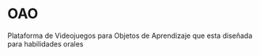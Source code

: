 # OAO
Plataforma de Videojuegos para Objetos de Aprendizaje que esta diseñada para habilidades orales
